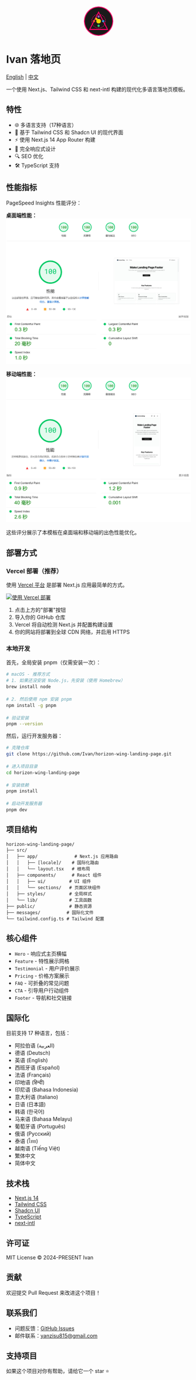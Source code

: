 <p align="center">
  <img src="public/logo.svg" alt="Ivan Logo" width="80" height="80" style="border-radius: 50%;" />
</p>

# Ivan 落地页

[English](./README.md) | [中文](./README.zh.md)

一个使用 Next.js、Tailwind CSS 和 next-intl 构建的现代化多语言落地页模板。

## 特性

- 🌐 多语言支持（17种语言）
- 🎨 基于 Tailwind CSS 和 Shadcn UI 的现代界面
- ⚡ 使用 Next.js 14 App Router 构建
- 📱 完全响应式设计
- 🔍 SEO 优化
- 🛠 TypeScript 支持

## 性能指标

PageSpeed Insights 性能评分：

**桌面端性能：**
![桌面端性能](/public/1.png)

**移动端性能：**
![移动端性能](/public/2.png)

这些评分展示了本模板在桌面端和移动端的出色性能优化。

## 部署方式

### Vercel 部署（推荐）

使用 [Vercel 平台](https://vercel.com) 是部署 Next.js 应用最简单的方式。

[![使用 Vercel 部署](https://vercel.com/button)](https://vercel.com/new/clone?repository-url=https%3A%2F%2Fgithub.com%2FIvan%2Fhorizon-wing-landing-page)

1. 点击上方的"部署"按钮
2. 导入你的 GitHub 仓库
3. Vercel 将自动检测 Next.js 并配置构建设置
4. 你的网站将部署到全球 CDN 网络，并启用 HTTPS

### 本地开发

首先，全局安装 pnpm（仅需安装一次）：

```bash
# macOS - 推荐方式
# 1. 如果还没安装 Node.js，先安装（使用 Homebrew）
brew install node

# 2. 然后使用 npm 安装 pnpm
npm install -g pnpm

# 验证安装
pnpm --version
```

然后，运行开发服务器：

```bash
# 克隆仓库
git clone https://github.com/Ivan/horizon-wing-landing-page.git

# 进入项目目录
cd horizon-wing-landing-page

# 安装依赖
pnpm install

# 启动开发服务器
pnpm dev
```

## 项目结构

```shell
horizon-wing-landing-page/
├── src/
│   ├── app/              # Next.js 应用路由
│   │   ├── [locale]/    # 国际化路由
│   │   └── layout.tsx   # 根布局
│   ├── components/      # React 组件
│   │   ├── ui/         # UI 组件
│   │   └── sections/   # 页面区块组件
│   ├── styles/         # 全局样式
│   └── lib/            # 工具函数
├── public/             # 静态资源
├── messages/          # 国际化文件
└── tailwind.config.ts # Tailwind 配置
```

## 核心组件

- `Hero` - 响应式主页横幅
- `Feature` - 特性展示网格
- `Testimonial` - 用户评价展示
- `Pricing` - 价格方案展示
- `FAQ` - 可折叠的常见问题
- `CTA` - 引导用户行动组件
- `Footer` - 导航和社交链接

## 国际化

目前支持 17 种语言，包括：

- 阿拉伯语 (العربية)
- 德语 (Deutsch)
- 英语 (English)
- 西班牙语 (Español)
- 法语 (Français)
- 印地语 (हिन्दी)
- 印尼语 (Bahasa Indonesia)
- 意大利语 (Italiano)
- 日语 (日本語)
- 韩语 (한국어)
- 马来语 (Bahasa Melayu)
- 葡萄牙语 (Português)
- 俄语 (Русский)
- 泰语 (ไทย)
- 越南语 (Tiếng Việt)
- 繁体中文
- 简体中文

## 技术栈

- [Next.js 14](https://nextjs.org/)
- [Tailwind CSS](https://tailwindcss.com/)
- [Shadcn UI](https://ui.shadcn.com/)
- [TypeScript](https://www.typescriptlang.org/)
- [next-intl](https://next-intl-docs.vercel.app/)

## 许可证

MIT License © 2024-PRESENT Ivan

## 贡献

欢迎提交 Pull Request 来改进这个项目！

## 联系我们

- 问题反馈：[GitHub Issues](https://github.com/15207126400/saas-base-template/issues)
- 邮件联系：<yanzisu815@gmail.com>

## 支持项目

如果这个项目对你有帮助，请给它一个 star ⭐️
